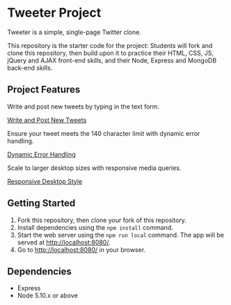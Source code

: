 # Tweeter Project

Tweeter is a simple, single-page Twitter clone.

This repository is the starter code for the project: Students will fork and clone this repository, then build upon it to practice their HTML, CSS, JS, jQuery and AJAX front-end skills, and their Node, Express and MongoDB back-end skills.

## Project Features

Write and post new tweets by typing in the text form.

[Write and Post New Tweets](https://github.com/rarrar18/tweeter/blob/master/docs/tweet-tablet.png?raw=true)

Ensure your tweet meets the 140 character limit with dynamic error handling.

[Dynamic Error Handling](https://github.com/rarrar18/tweeter/blob/master/docs/tweet-error.png?raw=true)

Scale to larger desktop sizes with responsive media queries.

[Responsive Desktop Style](https://github.com/rarrar18/tweeter/blob/master/docs/tweet-desktop.png?raw=true)

## Getting Started

1. Fork this repository, then clone your fork of this repository.
2. Install dependencies using the `npm install` command.
3. Start the web server using the `npm run local` command. The app will be served at <http://localhost:8080/>.
4. Go to <http://localhost:8080/> in your browser.

## Dependencies

- Express
- Node 5.10.x or above
